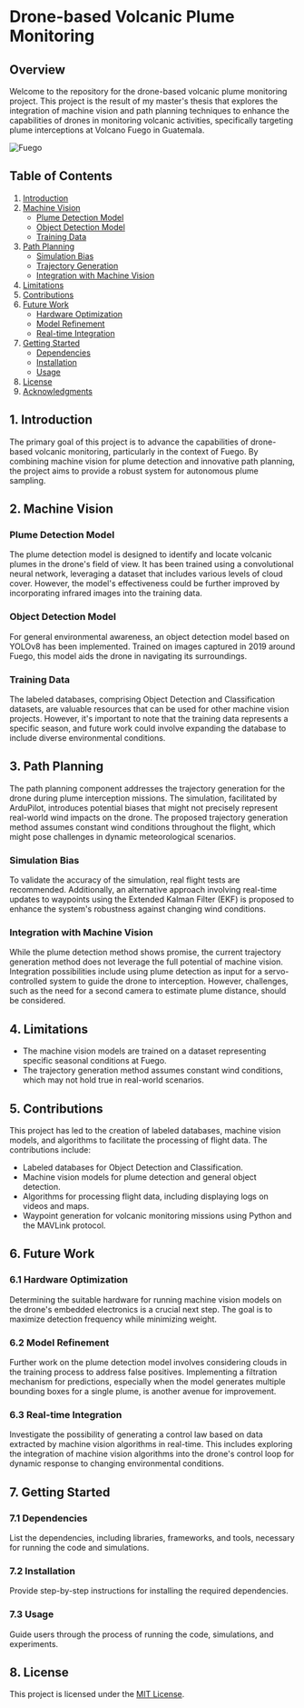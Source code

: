 # Drone-based Volcanic Plume Monitoring

## Overview

Welcome to the repository for the drone-based volcanic plume monitoring project. This project is the result of my master's thesis that explores the integration of machine vision and path planning techniques to enhance the capabilities of drones in monitoring volcanic activities, specifically targeting plume interceptions at Volcano Fuego in Guatemala.

![Fuego](https://www.google.com/url?sa=i&url=https%3A%2F%2Ftheworldtravelguy.com%2Facatenango-hike-volcan-de-fuego%2F&psig=AOvVaw1CJupm4-MAml6CgzzZnPqM&ust=1699950100951000&source=images&cd=vfe&opi=89978449&ved=0CBAQjRxqFwoTCJjquOHFwIIDFQAAAAAdAAAAABAD)


## Table of Contents

1. [Introduction](#introduction)
2. [Machine Vision](#machine-vision)
    - [Plume Detection Model](#plume-detection-model)
    - [Object Detection Model](#object-detection-model)
    - [Training Data](#training-data)
3. [Path Planning](#path-planning)
    - [Simulation Bias](#simulation-bias)
    - [Trajectory Generation](#trajectory-generation)
    - [Integration with Machine Vision](#integration-with-machine-vision)
4. [Limitations](#limitations)
5. [Contributions](#contributions)
6. [Future Work](#future-work)
    - [Hardware Optimization](#hardware-optimization)
    - [Model Refinement](#model-refinement)
    - [Real-time Integration](#real-time-integration)
7. [Getting Started](#getting-started)
    - [Dependencies](#dependencies)
    - [Installation](#installation)
    - [Usage](#usage)
8. [License](#license)
9. [Acknowledgments](#acknowledgments)

## 1. Introduction

The primary goal of this project is to advance the capabilities of drone-based volcanic monitoring, particularly in the context of Fuego. By combining machine vision for plume detection and innovative path planning, the project aims to provide a robust system for autonomous plume sampling.

## 2. Machine Vision

### Plume Detection Model

The plume detection model is designed to identify and locate volcanic plumes in the drone's field of view. It has been trained using a convolutional neural network, leveraging a dataset that includes various levels of cloud cover. However, the model's effectiveness could be further improved by incorporating infrared images into the training data.

### Object Detection Model

For general environmental awareness, an object detection model based on YOLOv8 has been implemented. Trained on images captured in 2019 around Fuego, this model aids the drone in navigating its surroundings.

### Training Data

The labeled databases, comprising Object Detection and Classification datasets, are valuable resources that can be used for other machine vision projects. However, it's important to note that the training data represents a specific season, and future work could involve expanding the database to include diverse environmental conditions.

## 3. Path Planning

The path planning component addresses the trajectory generation for the drone during plume interception missions. The simulation, facilitated by ArduPilot, introduces potential biases that might not precisely represent real-world wind impacts on the drone. The proposed trajectory generation method assumes constant wind conditions throughout the flight, which might pose challenges in dynamic meteorological scenarios.

### Simulation Bias

To validate the accuracy of the simulation, real flight tests are recommended. Additionally, an alternative approach involving real-time updates to waypoints using the Extended Kalman Filter (EKF) is proposed to enhance the system's robustness against changing wind conditions.

### Integration with Machine Vision

While the plume detection method shows promise, the current trajectory generation method does not leverage the full potential of machine vision. Integration possibilities include using plume detection as input for a servo-controlled system to guide the drone to interception. However, challenges, such as the need for a second camera to estimate plume distance, should be considered.

## 4. Limitations

- The machine vision models are trained on a dataset representing specific seasonal conditions at Fuego.
- The trajectory generation method assumes constant wind conditions, which may not hold true in real-world scenarios.

## 5. Contributions

This project has led to the creation of labeled databases, machine vision models, and algorithms to facilitate the processing of flight data. The contributions include:

- Labeled databases for Object Detection and Classification.
- Machine vision models for plume detection and general object detection.
- Algorithms for processing flight data, including displaying logs on videos and maps.
- Waypoint generation for volcanic monitoring missions using Python and the MAVLink protocol.

## 6. Future Work

### 6.1 Hardware Optimization

Determining the suitable hardware for running machine vision models on the drone's embedded electronics is a crucial next step. The goal is to maximize detection frequency while minimizing weight.

### 6.2 Model Refinement

Further work on the plume detection model involves considering clouds in the training process to address false positives. Implementing a filtration mechanism for predictions, especially when the model generates multiple bounding boxes for a single plume, is another avenue for improvement.

### 6.3 Real-time Integration

Investigate the possibility of generating a control law based on data extracted by machine vision algorithms in real-time. This includes exploring the integration of machine vision algorithms into the drone's control loop for dynamic response to changing environmental conditions.

## 7. Getting Started

### 7.1 Dependencies

List the dependencies, including libraries, frameworks, and tools, necessary for running the code and simulations.

### 7.2 Installation

Provide step-by-step instructions for installing the required dependencies.

### 7.3 Usage

Guide users through the process of running the code, simulations, and experiments.

## 8. License

This project is licensed under the [MIT License](LICENSE).



